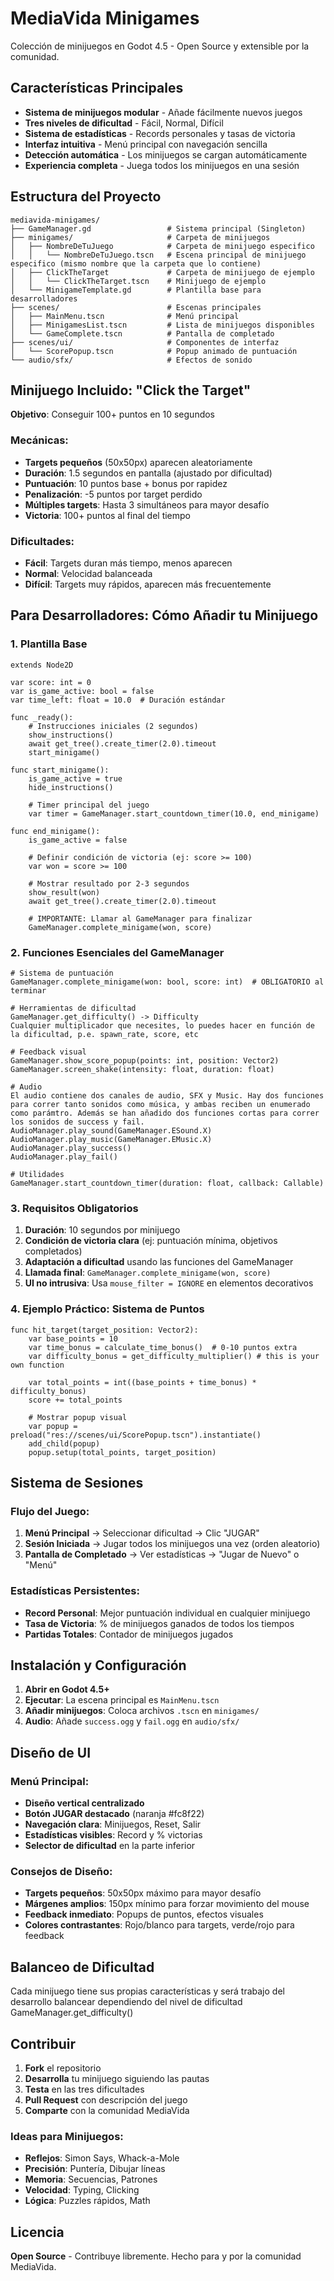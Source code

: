 # MediaVida Minigames

Colección de minijuegos en Godot 4.5 - Open Source y extensible por la comunidad.

## Características Principales

- **Sistema de minijuegos modular** - Añade fácilmente nuevos juegos
- **Tres niveles de dificultad** - Fácil, Normal, Difícil
- **Sistema de estadísticas** - Records personales y tasas de victoria
- **Interfaz intuitiva** - Menú principal con navegación sencilla
- **Detección automática** - Los minijuegos se cargan automáticamente
- **Experiencia completa** - Juega todos los minijuegos en una sesión

## Estructura del Proyecto

```
mediavida-minigames/
├── GameManager.gd                 # Sistema principal (Singleton)
├── minigames/                     # Carpeta de minijuegos
│   ├── NombreDeTuJuego            # Carpeta de minijuego especifico
│   │   └── NombreDeTuJuego.tscn   # Escena principal de minijuego especifico (mismo nombre que la carpeta que lo contiene)
│   ├── ClickTheTarget             # Carpeta de minijuego de ejemplo
│   │   └── ClickTheTarget.tscn    # Minijuego de ejemplo
│   └── MinigameTemplate.gd        # Plantilla base para desarrolladores
├── scenes/                        # Escenas principales
│   ├── MainMenu.tscn              # Menú principal
│   ├── MinigamesList.tscn         # Lista de minijuegos disponibles
│   └── GameComplete.tscn          # Pantalla de completado
├── scenes/ui/                     # Componentes de interfaz
│   └── ScorePopup.tscn            # Popup animado de puntuación
└── audio/sfx/                     # Efectos de sonido
```

## Minijuego Incluido: "Click the Target"

**Objetivo**: Conseguir 100+ puntos en 10 segundos

### Mecánicas:
- **Targets pequeños** (50x50px) aparecen aleatoriamente
- **Duración**: 1.5 segundos en pantalla (ajustado por dificultad)
- **Puntuación**: 10 puntos base + bonus por rapidez
- **Penalización**: -5 puntos por target perdido
- **Múltiples targets**: Hasta 3 simultáneos para mayor desafío
- **Victoria**: 100+ puntos al final del tiempo

### Dificultades:
- **Fácil**: Targets duran más tiempo, menos aparecen
- **Normal**: Velocidad balanceada
- **Difícil**: Targets muy rápidos, aparecen más frecuentemente

## Para Desarrolladores: Cómo Añadir tu Minijuego

### 1. Plantilla Base

```gdscript
extends Node2D

var score: int = 0
var is_game_active: bool = false
var time_left: float = 10.0  # Duración estándar

func _ready():
	# Instrucciones iniciales (2 segundos)
	show_instructions()
	await get_tree().create_timer(2.0).timeout
	start_minigame()

func start_minigame():
	is_game_active = true
	hide_instructions()

	# Timer principal del juego
	var timer = GameManager.start_countdown_timer(10.0, end_minigame)

func end_minigame():
	is_game_active = false

	# Definir condición de victoria (ej: score >= 100)
	var won = score >= 100

	# Mostrar resultado por 2-3 segundos
	show_result(won)
	await get_tree().create_timer(2.0).timeout

	# IMPORTANTE: Llamar al GameManager para finalizar
	GameManager.complete_minigame(won, score)
```

### 2. Funciones Esenciales del GameManager

```gdscript
# Sistema de puntuación
GameManager.complete_minigame(won: bool, score: int)  # OBLIGATORIO al terminar

# Herramientas de dificultad
GameManager.get_difficulty() -> Difficulty
Cualquier multiplicador que necesites, lo puedes hacer en función de la dificultad, p.e. spawn_rate, score, etc

# Feedback visual
GameManager.show_score_popup(points: int, position: Vector2)
GameManager.screen_shake(intensity: float, duration: float)

# Audio
El audio contiene dos canales de audio, SFX y Music. Hay dos funciones para correr tanto sonidos como música, y ambas reciben un enumerado como parámtro. Además se han añadido dos funciones cortas para correr los sonidos de success y fail.
AudioManager.play_sound(GameManager.ESound.X)
AudioManager.play_music(GameManager.EMusic.X)
AudioManager.play_success()
AudioManager.play_fail()

# Utilidades
GameManager.start_countdown_timer(duration: float, callback: Callable)
```

### 3. Requisitos Obligatorios

1. **Duración**: 10 segundos por minijuego
2. **Condición de victoria clara** (ej: puntuación mínima, objetivos completados)
3. **Adaptación a dificultad** usando las funciones del GameManager
4. **Llamada final**: `GameManager.complete_minigame(won, score)`
5. **UI no intrusiva**: Usa `mouse_filter = IGNORE` en elementos decorativos

### 4. Ejemplo Práctico: Sistema de Puntos

```gdscript
func hit_target(target_position: Vector2):
	var base_points = 10
	var time_bonus = calculate_time_bonus()  # 0-10 puntos extra
	var difficulty_bonus = get_difficulty_multiplier() # this is your own function

	var total_points = int((base_points + time_bonus) * difficulty_bonus)
	score += total_points

	# Mostrar popup visual
	var popup = preload("res://scenes/ui/ScorePopup.tscn").instantiate()
	add_child(popup)
	popup.setup(total_points, target_position)
```

## Sistema de Sesiones

### Flujo del Juego:
1. **Menú Principal** → Seleccionar dificultad → Clic "JUGAR"
2. **Sesión Iniciada** → Jugar todos los minijuegos una vez (orden aleatorio)
3. **Pantalla de Completado** → Ver estadísticas → "Jugar de Nuevo" o "Menú"

### Estadísticas Persistentes:
- **Record Personal**: Mejor puntuación individual en cualquier minijuego
- **Tasa de Victoria**: % de minijuegos ganados de todos los tiempos
- **Partidas Totales**: Contador de minijuegos jugados

## Instalación y Configuración

1. **Abrir en Godot 4.5+**
2. **Ejecutar**: La escena principal es `MainMenu.tscn`
3. **Añadir minijuegos**: Coloca archivos `.tscn` en `minigames/`
4. **Audio**: Añade `success.ogg` y `fail.ogg` en `audio/sfx/`

## Diseño de UI

### Menú Principal:
- **Diseño vertical centralizado**
- **Botón JUGAR destacado** (naranja #fc8f22)
- **Navegación clara**: Minijuegos, Reset, Salir
- **Estadísticas visibles**: Record y % victorias
- **Selector de dificultad** en la parte inferior

### Consejos de Diseño:
- **Targets pequeños**: 50x50px máximo para mayor desafío
- **Márgenes amplios**: 150px mínimo para forzar movimiento del mouse
- **Feedback inmediato**: Popups de puntos, efectos visuales
- **Colores contrastantes**: Rojo/blanco para targets, verde/rojo para feedback

## Balanceo de Dificultad

Cada minijuego tiene sus propias características y será trabajo del desarrollo balancear dependiendo del nivel de dificultad
GameManager.get_difficulty()

## Contribuir

1. **Fork** el repositorio
2. **Desarrolla** tu minijuego siguiendo las pautas
3. **Testa** en las tres dificultades
4. **Pull Request** con descripción del juego
5. **Comparte** con la comunidad MediaVida

### Ideas para Minijuegos:
- **Reflejos**: Simon Says, Whack-a-Mole
- **Precisión**: Puntería, Dibujar líneas
- **Memoria**: Secuencias, Patrones
- **Velocidad**: Typing, Clicking
- **Lógica**: Puzzles rápidos, Math

## Licencia

**Open Source** - Contribuye libremente. Hecho para y por la comunidad MediaVida.
